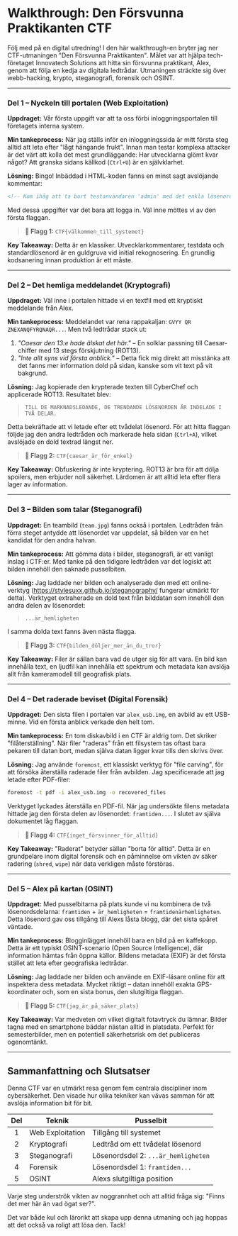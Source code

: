 
# Walkthrough: Den Försvunna Praktikanten CTF

Följ med på en digital utredning! I den här walkthrough-en bryter jag ner CTF-utmaningen "Den Försvunna Praktikanten". Målet var att hjälpa tech-företaget Innovatech Solutions att hitta sin försvunna praktikant, Alex, genom att följa en kedja av digitala ledtrådar. Utmaningen sträckte sig över webb-hacking, krypto, steganografi, forensik och OSINT.

---

### Del 1 – Nyckeln till portalen (Web Exploitation)

**Uppdraget:** Vår första uppgift var att ta oss förbi inloggningsportalen till företagets interna system.

**Min tankeprocess:** När jag ställs inför en inloggningssida är mitt första steg alltid att leta efter "lågt hängande frukt". Innan man testar komplexa attacker är det värt att kolla det mest grundläggande: Har utvecklarna glömt kvar något? Att granska sidans källkod (`Ctrl+U`) är en självklarhet.

**Lösning:**
Bingo! Inbäddad i HTML-koden fanns en minst sagt avslöjande kommentar:

```html
<!-- Kom ihåg att ta bort testanvändaren 'admin' med det enkla lösenordet 'password123' innan lansering. -->
```

Med dessa uppgifter var det bara att logga in. Väl inne möttes vi av den första flaggan.

> **🚩 Flagg 1:** `CTF{välkommen_till_systemet}`

**Key Takeaway:** Detta är en klassiker. Utvecklarkommentarer, testdata och standardlösenord är en guldgruva vid initial rekognosering. En grundlig kodsanering innan produktion är ett måste.

---

### Del 2 – Det hemliga meddelandet (Kryptografi)

**Uppdraget:** Väl inne i portalen hittade vi en textfil med ett kryptiskt meddelande från Alex.

**Min tankeprocess:** Meddelandet var rena rappakaljan: `GVYY QR ZNEXANQFYRQNAQR...`. Men två ledtrådar stack ut:
1.  *"Caesar den 13:e hade älskat det här."* – En solklar passning till Caesar-chiffer med 13 stegs förskjutning (ROT13).
2.  *"Inte allt syns vid första anblick."* – Detta fick mig direkt att misstänka att det fanns mer information dold på sidan, kanske som vit text på vit bakgrund.

**Lösning:**
Jag kopierade den krypterade texten till CyberChef och applicerade ROT13. Resultatet blev:

> `TILL DE MARKNADSLEDANDE, DE TRENDANDE LÖSENORDEN ÄR INDELADE I TVÅ DELAR.`

Detta bekräftade att vi letade efter ett tvådelat lösenord. För att hitta flaggan följde jag den andra ledtråden och markerade hela sidan (`Ctrl+A`), vilket avslöjade en dold textrad längst ner.

> **🚩 Flagg 2:** `CTF{caesar_är_för_enkel}`

**Key Takeaway:** Obfuskering är inte kryptering. ROT13 är bra för att dölja spoilers, men erbjuder noll säkerhet. Lärdomen är att alltid leta efter flera lager av information.

---

### Del 3 – Bilden som talar (Steganografi)

**Uppdraget:** En teambild (`team.jpg`) fanns också i portalen. Ledtråden från förra steget antydde att lösenordet var uppdelat, så bilden var en het kandidat för den andra halvan.

**Min tankeprocess:** Att gömma data i bilder, steganografi, är ett vanligt inslag i CTF:er. Med tanke på den tidigare ledtråden var det logiskt att bilden innehöll den saknade pusselbiten.

**Lösning:**
Jag laddade ner bilden och analyserade den med ett online-verktyg (https://stylesuxx.github.io/steganography/ fungerar utmärkt för detta). Verktyget extraherade en dold text från bilddatan som innehöll den andra delen av lösenordet:

> `...är_hemligheten`

I samma dolda text fanns även nästa flagga.

> **🚩 Flagg 3:** `CTF{bilden_döljer_mer_än_du_tror}`

**Key Takeaway:** Filer är sällan bara vad de utger sig för att vara. En bild kan innehålla text, en ljudfil kan innehålla ett spektrum och metadata kan avslöja allt från kameramodell till geografisk plats.

---

### Del 4 – Det raderade beviset (Digital Forensik)

**Uppdraget:** Den sista filen i portalen var `alex_usb.img`, en avbild av ett USB-minne. Vid en första anblick verkade den helt tom.

**Min tankeprocess:** En tom diskavbild i en CTF är aldrig tom. Det skriker "filåterställning". När filer "raderas" från ett filsystem tas oftast bara pekaren till datan bort, medan själva datan ligger kvar tills den skrivs över.

**Lösning:**
Jag använde `foremost`, ett klassiskt verktyg för "file carving", för att försöka återställa raderade filer från avbilden. Jag specificerade att jag letade efter PDF-filer:

```bash
foremost -t pdf -i alex_usb.img -o recovered_files
```

Verktyget lyckades återställa en PDF-fil. När jag undersökte filens metadata hittade jag den första delen av lösenordet: `framtiden...`. I slutet av själva dokumentet låg flaggan.

> **🚩 Flagg 4:** `CTF{inget_försvinner_för_alltid}`

**Key Takeaway:** "Raderat" betyder sällan "borta för alltid". Detta är en grundpelare inom digital forensik och en påminnelse om vikten av säker radering (`shred`, `wipe`) när data verkligen måste förstöras.

---

### Del 5 – Alex på kartan (OSINT)

**Uppdraget:** Med pusselbitarna på plats kunde vi nu kombinera de två lösenordsdelarna: `framtiden` + `är_hemligheten` = `framtidenärhemligheten`. Detta lösenord gav oss tillgång till Alexs låsta blogg, där det sista spåret väntade.

**Min tankeprocess:** Blogginlägget innehöll bara en bild på en kaffekopp. Detta är ett typiskt OSINT-scenario (Open Source Intelligence), där information hämtas från öppna källor. Bildens metadata (EXIF) är det första stället att leta efter geografiska ledtrådar.

**Lösning:**
Jag laddade ner bilden och använde en EXIF-läsare online för att inspektera dess metadata. Mycket riktigt – datan innehöll exakta GPS-koordinater och, som en sista bonus, den slutgiltiga flaggan.

> **🚩 Flagg 5:** `CTF{jag_är_på_säker_plats}`

**Key Takeaway:** Var medveten om vilket digitalt fotavtryck du lämnar. Bilder tagna med en smartphone bäddar nästan alltid in platsdata. Perfekt för semesterbilder, men en potentiell säkerhetsrisk om det publiceras ogenomtänkt.

---

## Sammanfattning och Slutsatser

Denna CTF var en utmärkt resa genom fem centrala discipliner inom cybersäkerhet. Den visade hur olika tekniker kan vävas samman för att avslöja information bit för bit.

| Del | Teknik | Pusselbit |
|:---:|--------------------|--------------------------------------|
| 1 | Web Exploitation | Tillgång till systemet |
| 2 | Kryptografi | Ledtråd om ett tvådelat lösenord |
| 3 | Steganografi | Lösenordsdel 2: `...är_hemligheten` |
| 4 | Forensik | Lösenordsdel 1: `framtiden...` |
| 5 | OSINT | Alexs slutgiltiga position |

Varje steg underströk vikten av noggrannhet och att alltid fråga sig: "Finns det mer här än vad ögat ser?". 

Det var både kul och lärorikt att skapa upp denna utmaning och jag hoppas att det också va roligt att lösa den. Tack!